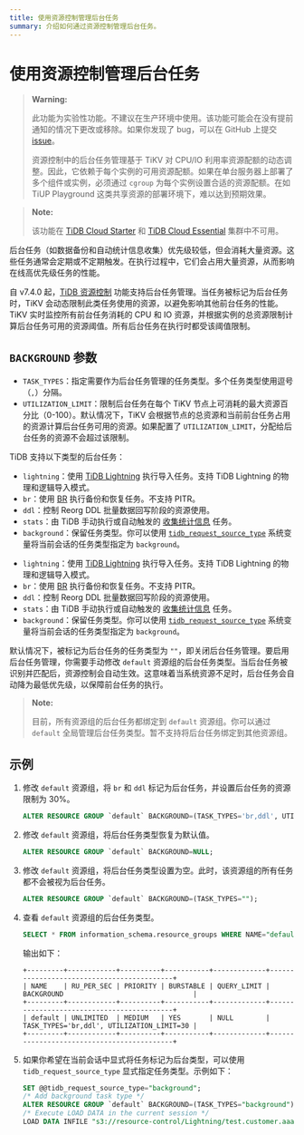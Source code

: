```yaml
---
title: 使用资源控制管理后台任务
summary: 介绍如何通过资源控制管理后台任务。
---
```


# 使用资源控制管理后台任务

> **Warning:**
>
> 此功能为实验性功能。不建议在生产环境中使用。该功能可能会在没有提前通知的情况下更改或移除。如果你发现了 bug，可以在 GitHub 上提交 [issue](https://docs.pingcap.com/tidb/stable/support)。
>
> 资源控制中的后台任务管理基于 TiKV 对 CPU/IO 利用率资源配额的动态调整。因此，它依赖于每个实例的可用资源配额。如果在单台服务器上部署了多个组件或实例，必须通过 `cgroup` 为每个实例设置合适的资源配额。在如 TiUP Playground 这类共享资源的部署环境下，难以达到预期效果。

> **Note:**
>
> 该功能在 [TiDB Cloud Starter](https://docs.pingcap.com/tidbcloud/select-cluster-tier#starter) 和 [TiDB Cloud Essential](https://docs.pingcap.com/tidbcloud/select-cluster-tier#essential) 集群中不可用。

后台任务（如数据备份和自动统计信息收集）优先级较低，但会消耗大量资源。这些任务通常会定期或不定期触发。在执行过程中，它们会占用大量资源，从而影响在线高优先级任务的性能。

自 v7.4.0 起，[TiDB 资源控制](/tidb-resource-control-ru-groups.md) 功能支持后台任务管理。当任务被标记为后台任务时，TiKV 会动态限制此类任务使用的资源，以避免影响其他前台任务的性能。TiKV 实时监控所有前台任务消耗的 CPU 和 IO 资源，并根据实例的总资源限制计算后台任务可用的资源阈值。所有后台任务在执行时都受该阈值限制。

## `BACKGROUND` 参数

- `TASK_TYPES`：指定需要作为后台任务管理的任务类型。多个任务类型使用逗号（`,`）分隔。
- `UTILIZATION_LIMIT`：限制后台任务在每个 TiKV 节点上可消耗的最大资源百分比（0-100）。默认情况下，TiKV 会根据节点的总资源和当前前台任务占用的资源计算后台任务可用的资源。如果配置了 `UTILIZATION_LIMIT`，分配给后台任务的资源不会超过该限制。

TiDB 支持以下类型的后台任务：

<CustomContent platform="tidb">

- `lightning`：使用 [TiDB Lightning](/tidb-lightning/tidb-lightning-overview.md) 执行导入任务。支持 TiDB Lightning 的物理和逻辑导入模式。
- `br`：使用 [BR](/br/backup-and-restore-overview.md) 执行备份和恢复任务。不支持 PITR。
- `ddl`：控制 Reorg DDL 批量数据回写阶段的资源使用。
- `stats`：由 TiDB 手动执行或自动触发的 [收集统计信息](/statistics.md#collect-statistics) 任务。
- `background`：保留任务类型。你可以使用 [`tidb_request_source_type`](/system-variables.md#tidb_request_source_type-new-in-v740) 系统变量将当前会话的任务类型指定为 `background`。

</CustomContent>

<CustomContent platform="tidb-cloud">

- `lightning`：使用 [TiDB Lightning](https://docs.pingcap.com/tidb/stable/tidb-lightning-overview) 执行导入任务。支持 TiDB Lightning 的物理和逻辑导入模式。
- `br`：使用 [BR](https://docs.pingcap.com/tidb/stable/backup-and-restore-overview) 执行备份和恢复任务。不支持 PITR。
- `ddl`：控制 Reorg DDL 批量数据回写阶段的资源使用。
- `stats`：由 TiDB 手动执行或自动触发的 [收集统计信息](/statistics.md#collect-statistics) 任务。
- `background`：保留任务类型。你可以使用 [`tidb_request_source_type`](/system-variables.md#tidb_request_source_type-new-in-v740) 系统变量将当前会话的任务类型指定为 `background`。

</CustomContent>

默认情况下，被标记为后台任务的任务类型为 `""`，即关闭后台任务管理。要启用后台任务管理，你需要手动修改 `default` 资源组的后台任务类型。当后台任务被识别并匹配后，资源控制会自动生效。这意味着当系统资源不足时，后台任务会自动降为最低优先级，以保障前台任务的执行。

> **Note:**
>
> 目前，所有资源组的后台任务都绑定到 `default` 资源组。你可以通过 `default` 全局管理后台任务类型。暂不支持将后台任务绑定到其他资源组。

## 示例

1. 修改 `default` 资源组，将 `br` 和 `ddl` 标记为后台任务，并设置后台任务的资源限制为 30%。

    ```sql
    ALTER RESOURCE GROUP `default` BACKGROUND=(TASK_TYPES='br,ddl', UTILIZATION_LIMIT=30);
    ```

2. 修改 `default` 资源组，将后台任务类型恢复为默认值。

    ```sql
    ALTER RESOURCE GROUP `default` BACKGROUND=NULL;
    ```

3. 修改 `default` 资源组，将后台任务类型设置为空。此时，该资源组的所有任务都不会被视为后台任务。

    ```sql
    ALTER RESOURCE GROUP `default` BACKGROUND=(TASK_TYPES="");
    ```

4. 查看 `default` 资源组的后台任务类型。

    ```sql
    SELECT * FROM information_schema.resource_groups WHERE NAME="default";
    ```

    输出如下：

    ```
    +---------+------------+----------+-----------+-------------+-------------------------------------------+
    | NAME    | RU_PER_SEC | PRIORITY | BURSTABLE | QUERY_LIMIT | BACKGROUND                                |
    +---------+------------+----------+-----------+-------------+-------------------------------------------+
    | default | UNLIMITED  | MEDIUM   | YES       | NULL        | TASK_TYPES='br,ddl', UTILIZATION_LIMIT=30 |
    +---------+------------+----------+-----------+-------------+-------------------------------------------+
    ```

5. 如果你希望在当前会话中显式将任务标记为后台类型，可以使用 `tidb_request_source_type` 显式指定任务类型。示例如下：

    ``` sql
    SET @@tidb_request_source_type="background";
    /* Add background task type */
    ALTER RESOURCE GROUP `default` BACKGROUND=(TASK_TYPES="background");
    /* Execute LOAD DATA in the current session */
    LOAD DATA INFILE "s3://resource-control/Lightning/test.customer.aaaa.csv"
    ```